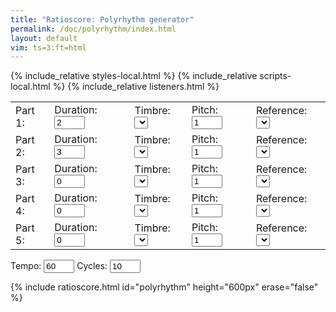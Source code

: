 ```yaml
---
title: "Ratioscore: Polyrhythm generator"
permalink: /doc/polyrhythm/index.html
layout: default
vim: ts=3:ft=html
---
```


{% include_relative styles-local.html %}
{% include_relative scripts-local.html %}
{% include_relative listeners.html %}


<table>
	<tr>
		<td>
			<span class="heading">Part 1:</span>
		</td>
		<td>
			<label for="cycle-1">Duration: </label><input id="cycle-1" value="2" size="3">
		</td>
		<td>
			<label for="timbre-1">Timbre:</label><select id="timbre-1">{% include_relative instrument.html %}</select>
		</td>
		<td>
			<label for="pitch-1">Pitch: </label><input id="pitch-1" value="1" size="3">
		</td>
		<td>
			<label for="ref-1">Reference: </label><select id="ref-1">{% include_relative reference-pitch.html %}</select>
		</td>
	</tr>
	<tr>
		<td>
			<span class="heading">Part 2:</span>
		</td>
		<td>
			<label for="cycle-2">Duration: </label><input id="cycle-2" value="3" size="3">
		</td>
		<td>
			<label for="timbre-2">Timbre:</label><select id="timbre-2">{% include_relative instrument.html %}</select>
		</td>
		<td>
			<label for="pitch-2">Pitch: </label><input id="pitch-2" value="1" size="3">
		</td>
		<td>
			<label for="ref-2">Reference: </label><select id="ref-2">{% include_relative reference-pitch.html %}</select>
		</td>
	</tr>
	<tr>
		<td>
			<span class="heading">Part 3:</span>
		</td>
		<td>
			<label for="cycle-3">Duration: </label><input id="cycle-3" value="0" size="3">
		</td>
		<td>
			<label for="timbre-3">Timbre:</label><select id="timbre-3">{% include_relative instrument.html %}</select>
		</td>
		<td>
			<label for="pitch-3">Pitch: </label><input id="pitch-3" value="1" size="3">
		</td>
		<td>
			<label for="ref-3">Reference: </label><select id="ref-3">{% include_relative reference-pitch.html %}</select>
		</td>
	</tr>
	<tr>
		<td>
			<span class="heading">Part 4:</span>
		</td>
		<td>
			<label for="cycle-4">Duration: </label><input id="cycle-4" value="0" size="3">
		</td>
		<td>
			<label for="timbre-4">Timbre:</label><select id="timbre-4">{% include_relative instrument.html %}</select>
		</td>
		<td>
			<label for="pitch-4">Pitch: </label><input id="pitch-4" value="1" size="3">
		</td>
		<td>
			<label for="ref-4">Reference: </label><select id="ref-4">{% include_relative reference-pitch.html %}</select>
		</td>
	</tr>
	<tr>
		<td>
			<span class="heading">Part 5:</span>
		</td>
		<td>
			<label for="cycle-5">Duration: </label><input id="cycle-5" value="0" size="3">
		</td>
		<td>
			<label for="timbre-5">Timbre:</label><select id="timbre-5">{% include_relative instrument.html %}</select>
		</td>
		<td>
			<label for="pitch-5">Pitch: </label><input id="pitch-5" value="1" size="3">
		</td>
		<td>
			<label for="ref-5">Reference: </label><select id="ref-5">{% include_relative reference-pitch.html %}</select>
		</td>
	</tr>
</table>

<nobr><label for="tempo">Tempo: </label><input id="tempo" size="3" value="60"></nobr> <nobr><label for="repeats">Cycles: </label><input id="repeats" size="3" value="10"></nobr>


{% include ratioscore.html id="polyrhythm" height="600px" erase="false" %}
<script type="application/x-ratioscore" id="polyrhythm">
</script>


